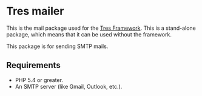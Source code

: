 Tres mailer
=============

This is the mail package used for the [Tres Framework](https://github.com/pedzed/Tres). 
This is a stand-alone package, which means that it can be used without the framework.

This package is for sending SMTP mails.

## Requirements
- PHP 5.4 or greater.
- An SMTP server (like Gmail, Outlook, etc.).

